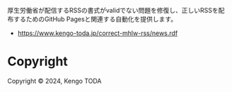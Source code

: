 厚生労働省が配信するRSSの書式がvalidでない問題を修復し、正しいRSSを配布するためのGitHub Pagesと関連する自動化を提供します。

- https://www.kengo-toda.jp/correct-mhlw-rss/news.rdf

# Copyright

Copyright &copy; 2024, Kengo TODA
